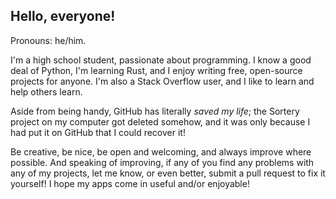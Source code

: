<h2>Hello, everyone!</h2>

Pronouns: he/him.

I'm a high school student, passionate about programming. I know a good deal of Python, I'm learning Rust, and I enjoy writing free, open-source projects for anyone. I'm also a Stack Overflow user, and I like to learn and help others learn.

Aside from being handy, GitHub has literally _saved my life_; the Sortery project on my computer got deleted somehow, and it was only because I had put it on GitHub that I could recover it!

Be creative, be nice, be open and welcoming, and always improve where possible. And speaking of improving, if any of you find any problems with any of my projects, let me know, or even better, submit a pull request to fix it yourself! I hope my apps come in useful and/or enjoyable!
